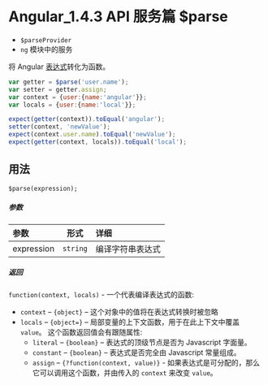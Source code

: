 # Angular_1.4.3 API 服务篇 $parse

- `$parseProvider`
- `ng` 模块中的服务


将 Angular [表达式](https://docs.angularjs.org/guide/expression)转化为函数。

``` javascript
var getter = $parse('user.name');
var setter = getter.assign;
var context = {user:{name:'angular'}};
var locals = {user:{name:'local'}};

expect(getter(context)).toEqual('angular');
setter(context, 'newValue');
expect(context.user.name).toEqual('newValue');
expect(getter(context, locals)).toEqual('local');

```

## 用法

`$parse(expression);`

##### *参数*
| 参数 | 形式 | 详细 |
|:----|:---:|:----|
|expression|`string`|编译字符串表达式|


##### *返回*
`function(context, locals)` - 一个代表编译表达式的函数:

- `context` – `{object}` – 这个对象中的值将在表达式转换时被忽略
- `locals` – `{object=}` – 局部变量的上下文函数，用于在此上下文中覆盖 `value`。
  这个函数返回值会有跟随属性:
  + `literal` – `{boolean}` – 表达式的顶级节点是否为 Javascript 字面量。
  + `constant` – `{boolean}` – 表达式是否完全由 Javascript 常量组成。
  + `assign` – `{?function(context, value)}` - 如果表达式是可分配的，那么它可以调用这个函数，并由传入的 `context` 来改变 `value`。
